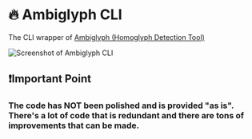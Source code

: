 # 🔥 Ambiglyph CLI
The CLI wrapper of <a href="https://github.com/IZOBRETATEL777/ambiglyph-server" target="_blank">Ambiglyph (Homoglyph Detection Tool)</a>

<img alt="Screenshot of Ambiglyph CLI" src="https://i.imgur.com/mbs6qXr.png">

<h2>❗️Important Point</h2>
<h3>The code has NOT been polished and is provided "as is". There's a lot of code that is redundant and there are tons of improvements that can be made.</h3>